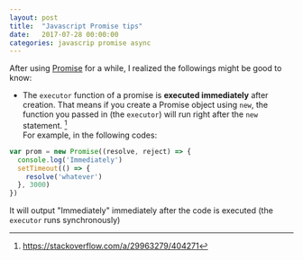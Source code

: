```yaml
---
layout: post
title:  "Javascript Promise tips"
date:   2017-07-28 00:00:00
categories: javascrip promise async
---
```


After using [Promise](https://developer.mozilla.org/en-US/docs/Web/JavaScript/Reference/Global_Objects/Promise) for a while, I realized the followings might be good to know:
- The `executor` function of a promise is **executed immediately** after creation. That means if you create a Promise object using `new`, the function you passed in (the `executor`) will run right after the `new` statement. [^1]<br>
For example, in the following codes:
~~~ javascript
var prom = new Promise((resolve, reject) => {
  console.log('Immediately')
  setTimeout(() => {
    resolve('whatever')
  }, 3000)
})
~~~

It will output "Immediately" immediately after the code is executed (the `executor` runs synchronously)

[^1]: https://stackoverflow.com/a/29963279/404271
